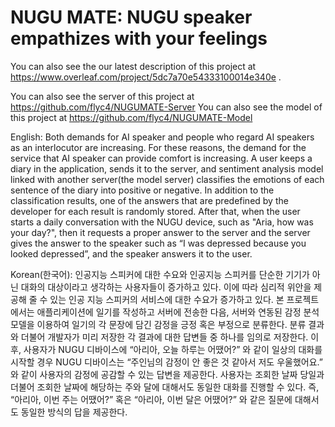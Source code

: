 # NUGU MATE: NUGU speaker empathizes with your feelings 
 You can also see the our latest description of this project at https://www.overleaf.com/project/5dc7a70e54333100014e340e .  
 
 You can also see the server of this project at https://github.com/flyc4/NUGUMATE-Server 
 You can also see the model of this project at https://github.com/flyc4/NUGUMATE-Model
 
English: 
Both demands for AI speaker and people who regard AI speakers as an interlocutor are increasing. For these reasons, the demand for the service that AI speaker can provide comfort is increasing. 
A user keeps a diary in the application, sends it to the server, and sentiment analysis model linked with another server(the model server) classifies the emotions of each sentence of the diary into positive or negative. In addition to the classification results, one of the answers that are predefined by the developer for each result is randomly stored. After that, when the user starts a daily conversation with the NUGU device, such as "Aria, how was your day?", then it requests a proper answer to the server and the server gives the answer to the speaker such as “I was depressed because you looked depressed”, and the speaker answers it to the user.

Korean(한국어): 
인공지능 스피커에 대한 수요와 인공지능 스피커를 단순한 기기가 아닌 대화의 대상이라고 생각하는 사용자들이 증가하고 있다. 이에 따라 심리적 위안을 제공해 줄 수 있는 인공 지능 스피커의 서비스에 대한 수요가 증가하고 있다. 
본 프로젝트에서는 애플리케이션에 일기를 작성하고 서버에 전송한 다음, 서버와 연동된 감정 분석 모델을 이용하여 일기의 각 문장에 담긴 감정을 긍정 혹은 부정으로 분류한다. 분류 결과와 더불어 개발자가 미리 저장한 각 결과에 대한 답변들 중 하나를 임의로 저장한다. 이 후, 사용자가 NUGU 디바이스에 “아리아, 오늘 하루는 어땠어?” 와 같이 일상의 대화를 시작할 경우 NUGU 디바이스는 “주인님의 감정이 안 좋은 것 같아서 저도 우울했어요.” 와 같이 사용자의 감정에 공감할 수 있는 답변을 제공한다. 사용자는 조회한 날짜 당일과 더불어 조회한 날짜에 해당하는 주와 달에 대해서도 동일한 대화를 진행할 수 있다. 즉, “아리아, 이번 주는 어땠어?” 혹은 “아리아, 이번 달은 어땠어?” 와 같은 질문에 대해서도 동일한 방식의 답을 제공한다.     







 
